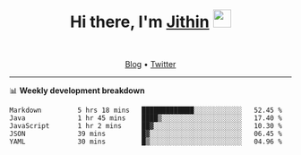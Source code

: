<h1 align="center">Hi there, I'm <a href="https://jithset.github.io/" target="_blank">Jithin</a> <img
src="https://github.com/blackcater/blackcater/raw/main/images/Hi.gif" height="32" /></h1>

<br />

<p align="center">
  <a href="https://jithset.github.io">Blog</a> •
  <a href="https://twitter.com/jithset">Twitter</a>
</p>

---

📊 **Weekly development breakdown**

<!--START_SECTION:waka-->

```text
Markdown         5 hrs 18 mins   █████████████░░░░░░░░░░░░   52.45 %
Java             1 hr 45 mins    ████▒░░░░░░░░░░░░░░░░░░░░   17.40 %
JavaScript       1 hr 2 mins     ██▓░░░░░░░░░░░░░░░░░░░░░░   10.30 %
JSON             39 mins         █▓░░░░░░░░░░░░░░░░░░░░░░░   06.45 %
YAML             30 mins         █▒░░░░░░░░░░░░░░░░░░░░░░░   04.96 %
```

<!--END_SECTION:waka-->

